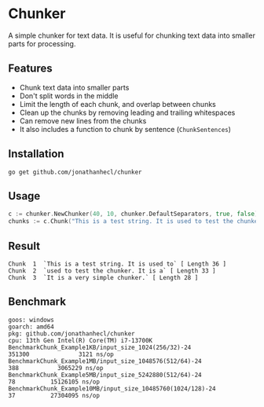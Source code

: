 # Chunker
A simple chunker for text data. It is useful for chunking text data into smaller parts for processing.

## Features
- Chunk text data into smaller parts
- Don't split words in the middle
- Limit the length of each chunk, and overlap between chunks
- Clean up the chunks by removing leading and trailing whitespaces
- Can remove new lines from the chunks
- It also includes a function to chunk by sentence (`ChunkSentences`)

## Installation
```go get github.com/jonathanhecl/chunker```

## Usage
```go
c := chunker.NewChunker(40, 10, chunker.DefaultSeparators, true, false)
chunks := c.Chunk("This is a test string. It is used to test the chunker. It is a very simple chunker.")
```

## Result
```text
Chunk  1  `This is a test string. It is used to` [ Length 36 ]
Chunk  2  `used to test the chunker. It is a` [ Length 33 ]
Chunk  3  `It is a very simple chunker.` [ Length 28 ]
```

## Benchmark
```text
goos: windows
goarch: amd64
pkg: github.com/jonathanhecl/chunker
cpu: 13th Gen Intel(R) Core(TM) i7-13700K
BenchmarkChunk_Example1KB/input_size_1024(256/32)-24              351300              3121 ns/op
BenchmarkChunk_Example1MB/input_size_1048576(512/64)-24              388           3065229 ns/op
BenchmarkChunk_Example5MB/input_size_5242880(512/64)-24               78          15126105 ns/op
BenchmarkChunk_Example10MB/input_size_10485760(1024/128)-24           37          27304095 ns/op
```